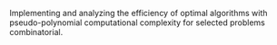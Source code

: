 Implementing and analyzing the efficiency of optimal  algorithms with pseudo-polynomial computational complexity for selected problems combinatorial.
